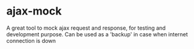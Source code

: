 ajax-mock
=========

A great tool to mock ajax request and response, for testing and development purpose. Can be used as a 'backup' in case when internet connection is down
